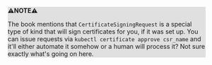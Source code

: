 <div style="margin:2em; background-color: #e0e0e0;">

<strong>⚠️NOTE️️️⚠️</strong>

The book mentions that `CertificateSigningRequest` is a special type of kind that will sign certificates for you, if it was set up. You can issue requests via `kubectl certificate approve csr_name` and it'll either automate it somehow or a human will process it? Not sure exactly what's going on here.
</div>

